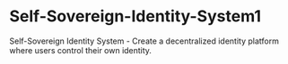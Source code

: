 # Self-Sovereign-Identity-System1
Self-Sovereign Identity System - Create a decentralized identity platform where users control their own identity.
